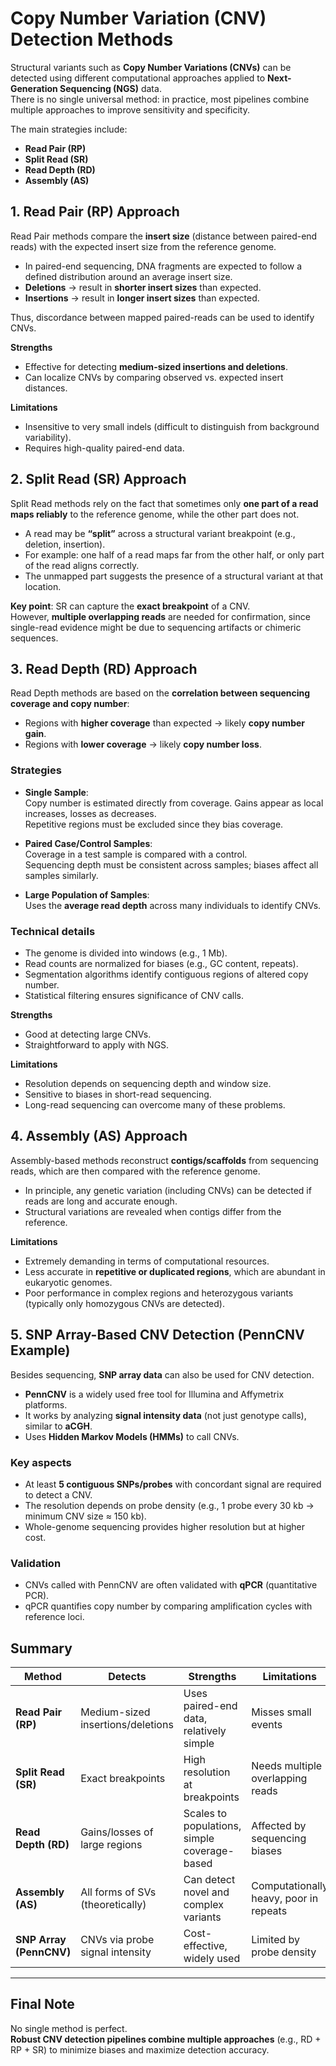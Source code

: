 # Copy Number Variation (CNV) Detection Methods

Structural variants such as **Copy Number Variations (CNVs)** can be detected using different computational approaches applied to **Next-Generation Sequencing (NGS)** data.  
There is no single universal method: in practice, most pipelines combine multiple approaches to improve sensitivity and specificity.

The main strategies include:

- **Read Pair (RP)**
- **Split Read (SR)**
- **Read Depth (RD)**
- **Assembly (AS)**

## 1. Read Pair (RP) Approach

Read Pair methods compare the **insert size** (distance between paired-end reads) with the expected insert size from the reference genome.

- In paired-end sequencing, DNA fragments are expected to follow a defined distribution around an average insert size.  
- **Deletions** → result in **shorter insert sizes** than expected.  
- **Insertions** → result in **longer insert sizes** than expected.  

Thus, discordance between mapped paired-reads can be used to identify CNVs.

**Strengths**
- Effective for detecting **medium-sized insertions and deletions**.  
- Can localize CNVs by comparing observed vs. expected insert distances.

**Limitations**
- Insensitive to very small indels (difficult to distinguish from background variability).  
- Requires high-quality paired-end data.

## 2. Split Read (SR) Approach

Split Read methods rely on the fact that sometimes only **one part of a read maps reliably** to the reference genome, while the other part does not.

- A read may be **“split”** across a structural variant breakpoint (e.g., deletion, insertion).  
- For example: one half of a read maps far from the other half, or only part of the read aligns correctly.  
- The unmapped part suggests the presence of a structural variant at that location.

**Key point**: SR can capture the **exact breakpoint** of a CNV.  
However, **multiple overlapping reads** are needed for confirmation, since single-read evidence might be due to sequencing artifacts or chimeric sequences.

## 3. Read Depth (RD) Approach

Read Depth methods are based on the **correlation between sequencing coverage and copy number**:  

- Regions with **higher coverage** than expected → likely **copy number gain**.  
- Regions with **lower coverage** → likely **copy number loss**.

### Strategies
- **Single Sample**:  
  Copy number is estimated directly from coverage. Gains appear as local increases, losses as decreases.  
Repetitive regions must be excluded since they bias coverage.

- **Paired Case/Control Samples**:  
  Coverage in a test sample is compared with a control.  
Sequencing depth must be consistent across samples; biases affect all samples similarly.

- **Large Population of Samples**:  
  Uses the **average read depth** across many individuals to identify CNVs.

### Technical details
- The genome is divided into windows (e.g., 1 Mb).  
- Read counts are normalized for biases (e.g., GC content, repeats).  
- Segmentation algorithms identify contiguous regions of altered copy number.  
- Statistical filtering ensures significance of CNV calls.

**Strengths**
- Good at detecting large CNVs.  
- Straightforward to apply with NGS.

**Limitations**
- Resolution depends on sequencing depth and window size.  
- Sensitive to biases in short-read sequencing.  
- Long-read sequencing can overcome many of these problems.

## 4. Assembly (AS) Approach

Assembly-based methods reconstruct **contigs/scaffolds** from sequencing reads, which are then compared with the reference genome.

- In principle, any genetic variation (including CNVs) can be detected if reads are long and accurate enough.  
- Structural variations are revealed when contigs differ from the reference.

**Limitations**
- Extremely demanding in terms of computational resources.  
- Less accurate in **repetitive or duplicated regions**, which are abundant in eukaryotic genomes.  
- Poor performance in complex regions and heterozygous variants (typically only homozygous CNVs are detected).

## 5. SNP Array-Based CNV Detection (PennCNV Example)

Besides sequencing, **SNP array data** can also be used for CNV detection.

- **PennCNV** is a widely used free tool for Illumina and Affymetrix platforms.  
- It works by analyzing **signal intensity data** (not just genotype calls), similar to **aCGH**.  
- Uses **Hidden Markov Models (HMMs)** to call CNVs.  

### Key aspects
- At least **5 contiguous SNPs/probes** with concordant signal are required to detect a CNV.  
- The resolution depends on probe density (e.g., 1 probe every 30 kb → minimum CNV size ≈ 150 kb).  
- Whole-genome sequencing provides higher resolution but at higher cost.

### Validation
- CNVs called with PennCNV are often validated with **qPCR** (quantitative PCR).  
- qPCR quantifies copy number by comparing amplification cycles with reference loci.  

## Summary

| Method | Detects | Strengths | Limitations |
|--------|---------|-----------|-------------|
| **Read Pair (RP)** | Medium-sized insertions/deletions | Uses paired-end data, relatively simple | Misses small events |
| **Split Read (SR)** | Exact breakpoints | High resolution at breakpoints | Needs multiple overlapping reads |
| **Read Depth (RD)** | Gains/losses of large regions | Scales to populations, simple coverage-based | Affected by sequencing biases |
| **Assembly (AS)** | All forms of SVs (theoretically) | Can detect novel and complex variants | Computationally heavy, poor in repeats |
| **SNP Array (PennCNV)** | CNVs via probe signal intensity | Cost-effective, widely used | Limited by probe density |

---

## Final Note

No single method is perfect.  
**Robust CNV detection pipelines combine multiple approaches** (e.g., RD + RP + SR) to minimize biases and maximize detection accuracy.
